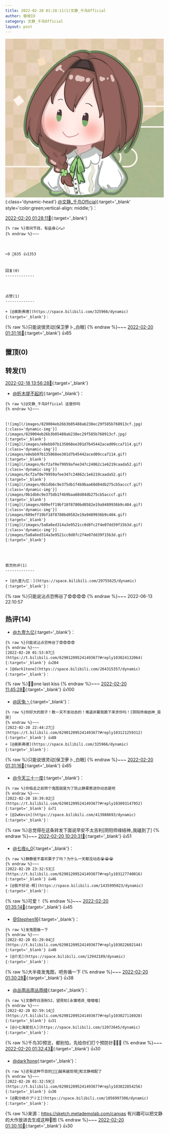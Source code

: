 ```yaml
---
title: 2022-02-20 01:28:11(1)文静_千鸟Official
author: 御坂IO
category: 文静_千鸟Official
layout: post
---
```


![img](/images/ac7482ed1b9a7f203dc68c0c4a77c488a27b108a.jpg){:class='dynamic-head'}
[@文静_千鸟Official](https://space.bilibili.com/667526012/dynamic){:target='_blank' style='color:green;vertical-align: middle;'}：

[2022-02-20 01:28:11🔗](https://t.bilibili.com/629012095241493677){:target='_blank'}

~~~
{% raw %}夜间节目，有益身心•᷄ࡇ•᷅
{% endraw %}~~~



↪️9 💬635 👍1353


回复(0)
-------------



点赞(1)
-------------

+ [@奥斯弗德](https://space.bilibili.com/325966/dynamic){:target='_blank'}：
~~~
{% raw %}只能说很灵动[保卫萝卜_白眼]
{% endraw %}~~~
[2022-02-20 01:31:16🔗](https://t.bilibili.com/629012095241493677#reply103022743264){:target='_blank'} 👍85


置顶(0)
-------------



转发(1)
-------------

[2022-02-18 13:56:28🔗](https://t.bilibili.com/628462756035930277){:target='_blank'}
+ [@折木提不起衿](https://space.bilibili.com/34015701/dynamic){:target='_blank'}：
~~~
{% raw %}@文静_千鸟Official 这是你吗
{% endraw %}~~~


[![img](/images/829004eb26b3b05488ab238ec29f585b768913cf.jpg){:class='dynamic-img'}](/images/829004eb26b3b05488ab238ec29f585b768913cf.jpg){:target='_blank'}
[![img](/images/e8ebb97b135868ee301d7b45442aced09cca7114.gif){:class='dynamic-img'}](/images/e8ebb97b135868ee301d7b45442aced09cca7114.gif){:target='_blank'}
[![img](/images/6cf2af0e79959afee347c24862c1e6219caada52.gif){:class='dynamic-img'}](/images/6cf2af0e79959afee347c24862c1e6219caada52.gif){:target='_blank'}
[![img](/images/0b1db6c9e375db1f4b9baa68d84db275cb5acccf.gif){:class='dynamic-img'}](/images/0b1db6c9e375db1f4b9baa68d84db275cb5acccf.gif){:target='_blank'}
[![img](/images/609eff19bf18f8780bd0582e19a9489936b9c404.gif){:class='dynamic-img'}](/images/609eff19bf18f8780bd0582e19a9489936b9c404.gif){:target='_blank'}
[![img](/images/5a8a6ed314a3e9521cc0d8fc2f4e07dd39f15b3d.gif){:class='dynamic-img'}](/images/5a8a6ed314a3e9521cc0d8fc2f4e07dd39f15b3d.gif){:target='_blank'}




首页热评(1)
-------------

+ [@九壹九亿：](https://space.bilibili.com/29755625/dynamic){:target='_blank'}：
~~~
{% raw %}只能说沾点恐怖谷了😨😨😨😨
{% endraw %}~~~
2022-06-13 22:10:57


热评(14)
-------------

+ [@九壹九亿](https://space.bilibili.com/29755625/dynamic){:target='_blank'}：
~~~
{% raw %}只能说沾点恐怖谷了😨😨😨😨
{% endraw %}~~~
[2022-02-20 01:53:07🔗](https://t.bilibili.com/629012095241493677#reply103024132064){:target='_blank'} 👍204
+ [@dark1tone](https://space.bilibili.com/264315357/dynamic){:target='_blank'}：
~~~
{% raw %}🤗📢one last kiss
{% endraw %}~~~
[2022-02-20 11:45:28🔗](https://t.bilibili.com/629012095241493677#reply103051265856){:target='_blank'} 👍100
+ [@灰兔丶](https://space.bilibili.com/9170742/dynamic){:target='_blank'}：
~~~
{% raw %}你好大的胆子！敢一天不发动态的！难道非要我跪下来求你吗！[阴阳师缘结神_菜哭]
{% endraw %}~~~
[2022-02-20 22:44:27🔗](https://t.bilibili.com/629012095241493677#reply103121259312){:target='_blank'} 👍88
+ [@奥斯弗德](https://space.bilibili.com/325966/dynamic){:target='_blank'}：
~~~
{% raw %}只能说很灵动[保卫萝卜_白眼]
{% endraw %}~~~
[2022-02-20 01:31:16🔗](https://t.bilibili.com/629012095241493677#reply103022743264){:target='_blank'} 👍85
+ [@今天三十一度](https://space.bilibili.com/4478586/dynamic){:target='_blank'}：
~~~
{% raw %}你临走之前转个鬼图就是为了防止静栗惹进你动态是吧
{% endraw %}~~~
[2022-02-20 18:39:02🔗](https://t.bilibili.com/629012095241493677#reply103093147952){:target='_blank'} 👍71
+ [@2wKevin](https://space.bilibili.com/413988693/dynamic){:target='_blank'}：
~~~
{% raw %}总觉得在这条转发下面说早安不太吉利[阴阳师缘结神_我磕到了]
{% endraw %}~~~
[2022-02-20 10:20:31🔗](https://t.bilibili.com/629012095241493677#reply103043100160){:target='_blank'} 👍51
+ [@七夜o_0](https://space.bilibili.com/10001276/dynamic){:target='_blank'}：
~~~
{% raw %}静静是不喜欢栗子了吗？为什么一天都没动态😭😭😭
{% endraw %}~~~
[2022-02-20 23:32:53🔗](https://t.bilibili.com/629012095241493677#reply103127740016){:target='_blank'} 👍46
+ [@我不好说-啊](https://space.bilibili.com/1435995023/dynamic){:target='_blank'}：
~~~
{% raw %}可爱！
{% endraw %}~~~
[2022-02-20 01:35:14🔗](https://t.bilibili.com/629012095241493677#reply103022995088){:target='_blank'} 👍45
+ [@Stephen16](https://space.bilibili.com/2757781/dynamic){:target='_blank'}：
~~~
{% raw %}发鬼图循一下
{% endraw %}~~~
[2022-02-20 01:29:04🔗](https://t.bilibili.com/629012095241493677#reply103022602144){:target='_blank'} 👍40
+ [@介无](https://space.bilibili.com/12942189/dynamic){:target='_blank'}：
~~~
{% raw %}大半夜发鬼图，吧务循一下
{% endraw %}~~~
[2022-02-20 01:30:28🔗](https://t.bilibili.com/629012095241493677#reply103022635104){:target='_blank'} 👍38
+ [@丛雨丛雨丛雨绫](https://space.bilibili.com/286761150/dynamic){:target='_blank'}：
~~~
{% raw %}文静昨日涨粉52，望周知[永雏塔菲_嘻嘻喵]
{% endraw %}~~~
[2022-02-20 02:59:14🔗](https://t.bilibili.com/629012095241493677#reply103027116928){:target='_blank'} 👍31
+ [@小七海爱创人](https://space.bilibili.com/12072645/dynamic){:target='_blank'}：
~~~
{% raw %}千鸟3D预览，都别怕，先给你们打个预防针🤗🤗🤗
{% endraw %}~~~
[2022-02-20 01:32:43🔗](https://t.bilibili.com/629012095241493677#reply103022899328){:target='_blank'} 👍30
+ [@dark1tone](https://space.bilibili.com/264315357/dynamic){:target='_blank'}：
~~~
{% raw %}还有这种节目的👏👏👏越来越觉得🤡和文静相配了
{% endraw %}~~~
[2022-02-20 01:32:59🔗](https://t.bilibili.com/629012095241493677#reply103022854256){:target='_blank'} 👍30
+ [@異分岐のプリエ](https://space.bilibili.com/1056997306/dynamic){:target='_blank'}：
~~~
{% raw %}来源：https://sketch.metademolab.com/canvas
有兴趣可以把文静的大作放进去生成这种👻图
{% endraw %}~~~
[2022-02-20 01:30:10🔗](https://t.bilibili.com/629012095241493677#reply103022681040){:target='_blank'} 👍30


